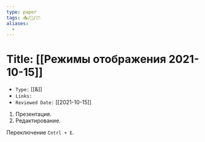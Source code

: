 ```yaml
---
type: paper
tags: 📥️/📜️/🩳
aliases:
  - 
---
```




# Title: **[[Режимы отображения 2021-10-15]]**
- `Type:` [[&]]
- `Links:`
- `Reviewed Date:` [[2021-10-15]]

1) Презентация.
2) Редактирование.

Переключение `Cntrl + E`.